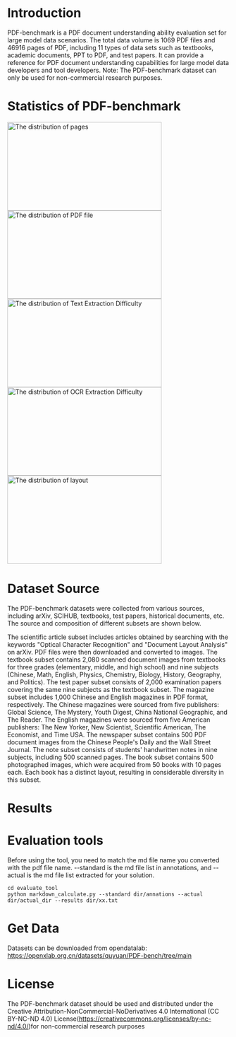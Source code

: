 # Introduction
   PDF-benchmark is a PDF document understanding ability evaluation set for large model data scenarios. The total data volume is 1069 PDF files and 46916 pages of PDF, including 11 types of data sets such as textbooks, academic documents, PPT to PDF, and test papers. It can provide a reference for PDF document understanding capabilities for large model data developers and tool developers.
   Note: The PDF-benchmark dataset can only be used for non-commercial research purposes. 

# Statistics of PDF-benchmark

<img src="https://github.com/quyuan01/pdf-extract-bench/assets/102640628/afe90ec7-9277-4303-b177-e619be749913" width="350" height="200" alt="The distribution of pages">  

<img src="https://github.com/quyuan01/pdf-extract-bench/assets/102640628/069c12e8-97fb-4961-8a5d-9d5e93b62c8f" width="350" height="200" alt="The distribution of PDF file">  

<img src="https://github.com/quyuan01/pdf-extract-bench/assets/102640628/2aa4c6bd-bd31-48e2-8c02-6e03b50d63a9" width="350" height="200" alt="The distribution of Text Extraction Difficulty">  

<img src="https://github.com/quyuan01/pdf-extract-bench/assets/102640628/cbf7c4d8-1bfb-4541-9deb-52f485f86f35" width="350" height="200" alt="The distribution of OCR Extraction Difficulty">  

<img src="https://github.com/quyuan01/pdf-extract-bench/assets/102640628/faa35a3a-0f68-4ed8-bd5c-fe8105a20125" width="350" height="200" alt="The distribution of layout">  

# Dataset Source
The PDF-benchmark datasets were collected from various sources, including arXiv, SCIHUB, textbooks, test papers, historical documents, etc. The source and composition of different subsets are shown below.

The scientific article subset includes articles obtained by searching with the keywords "Optical Character Recognition" and "Document Layout Analysis" on arXiv. PDF files were then downloaded and converted to images.
The textbook subset contains 2,080 scanned document images from textbooks for three grades (elementary, middle, and high school) and nine subjects (Chinese, Math, English, Physics, Chemistry, Biology, History, Geography, and Politics).
The test paper subset consists of 2,000 examination papers covering the same nine subjects as the textbook subset.
The magazine subset includes 1,000 Chinese and English magazines in PDF format, respectively. The Chinese magazines were sourced from five publishers: Global Science, The Mystery, Youth Digest, China National Geographic, and The Reader. The English magazines were sourced from five American publishers: The New Yorker, New Scientist, Scientific American, The Economist, and Time USA.
The newspaper subset contains 500 PDF document images from the Chinese People's Daily and the Wall Street Journal.
The note subset consists of students' handwritten notes in nine subjects, including 500 scanned pages.
The book subset contains 500 photographed images, which were acquired from 50 books with 10 pages each. Each book has a distinct layout, resulting in considerable diversity in this subset.


# Results


# Evaluation tools
 Before using the tool, you need to match the md file name you converted with the pdf file name. --standard is the md file list in annotations, and --actual is the md file list extracted for your solution.

```
cd evaluate_tool
python markdown_calculate.py --standard dir/annations --actual dir/actual_dir --results dir/xx.txt
```


# Get Data
Datasets can be downloaded from opendatalab: https://openxlab.org.cn/datasets/quyuan/PDF-bench/tree/main

# License
The PDF-benchmark dataset should be used and distributed under the Creative Attribution-NonCommercial-NoDerivatives 4.0 International (CC BY-NC-ND 4.0) License(https://creativecommons.org/licenses/by-nc-nd/4.0/)for non-commercial research purposes
